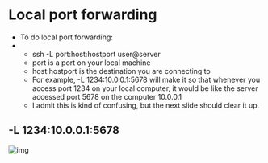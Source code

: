 # Local port forwarding

* To do local port forwarding:
* * ssh -L port:host:hostport user@server
  * port is a port on your local machine
  * host:hostport is the destination you are connecting to
  * For example, -L 1234:10.0.0.1:5678 will make it so that whenever you access port 1234 on your local computer, it would be like the server accessed port 5678 on the computer 10.0.0.1
  * I admit this is kind of confusing, but the next slide should clear it up.

## -L 1234:10.0.0.1:5678

![img](https://lh6.googleusercontent.com/x2qVsAUfuLh9oaXjMTv9BzAur2AnieVN4O-nHyclQHLnqctdKfW68Rg1UxGKTLOM6mywFPzoF--Oky6qA_cahmZ2gtW4P77FexvsgPiP5gwUsUunMaSRktFkBQKZkRolQC0pqgrpg3w)

